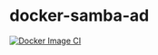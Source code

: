 # docker-samba-ad
[![Docker Image CI](https://github.com/hayhaylonton/docker-samba-ad/actions/workflows/docker-image.yml/badge.svg?branch=main)](https://github.com/hayhaylonton/docker-samba-ad/actions/workflows/docker-image.yml)